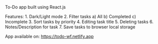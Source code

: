 To-Do app built using React.js

Features:
	1. Dark/Light mode
	2. Filter tasks
		a) All
		b) Completed
		c) Incomplete
	3. Sort tasks by priority
	4. Editing task title
	5. Deleting tasks
	6. Notes/Description for task
	7. Save tasks to browser local storage

 App available on: https://todo-wf.netlify.app
